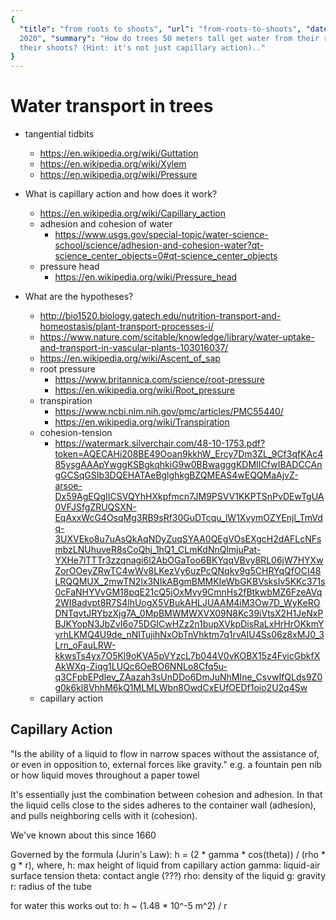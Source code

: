 ```yaml
---
{
  "title": "from roots to shoots", "url": "from-roots-to-shoots", "date": "23 June
  2020", "summary": "How do trees 50 meters tall get water from their roots all the way to
  their shoots? (Hint: it's not just capillary action).."
}
---
```

# Water transport in trees

- tangential tidbits
  - https://en.wikipedia.org/wiki/Guttation
  - https://en.wikipedia.org/wiki/Xylem
  - https://en.wikipedia.org/wiki/Pressure

- What is capillary action and how does it work?
  - https://en.wikipedia.org/wiki/Capillary_action
  - adhesion and cohesion of water
    - https://www.usgs.gov/special-topic/water-science-school/science/adhesion-and-cohesion-water?qt-science_center_objects=0#qt-science_center_objects
  - pressure head
    - https://en.wikipedia.org/wiki/Pressure_head


- What are the hypotheses?
  - http://bio1520.biology.gatech.edu/nutrition-transport-and-homeostasis/plant-transport-processes-i/
  - https://www.nature.com/scitable/knowledge/library/water-uptake-and-transport-in-vascular-plants-103016037/
  - https://en.wikipedia.org/wiki/Ascent_of_sap
  - root pressure
    - https://www.britannica.com/science/root-pressure
    - https://en.wikipedia.org/wiki/Root_pressure
  - transpiration
    - https://www.ncbi.nlm.nih.gov/pmc/articles/PMC55440/
    - https://en.wikipedia.org/wiki/Transpiration
  - cohesion-tension
    - https://watermark.silverchair.com/48-10-1753.pdf?token=AQECAHi208BE49Ooan9kkhW_Ercy7Dm3ZL_9Cf3qfKAc485ysgAAApYwggKSBgkqhkiG9w0BBwagggKDMIICfwIBADCCAngGCSqGSIb3DQEHATAeBglghkgBZQMEAS4wEQQMaAjvZ-arsoe-Dx59AgEQgIICSVQYhHXkpfmcn7JM9PSVV1KKPTSnPvDEwTgUA0VFJSfgZRUQSXN-EqAxxWcG4OsqMg3RB9sRf30GuDTcqu_lW1XvymOZYEnjl_TmVdq-3UXVEko8u7uAsQkAqNDyZuqSYAA0QEgVOsEXgcH2dAFLcNFsmbzLNUhuveR8sCoQhj_1hQ1_CLmKdNnQlmjuPat-YXHe7lTTTr3zzqnagi6l2AbOGaToo6BKYqqVBvy8RL06jW7HYXwZorOOeyZRwTC4wWv8LKezVy6uzPcQNqkv9g5CHRYqQfOCI48LRQQMUX_2mwTN2lx3NIkABgmBMMKIeWbGKBVsksIv5KKc371s0cFaNHYVvGM18pqE21cQ5jOxMvy9CmnHs2fBtkwbMZ6FzeAVq2WI8advpt8R7S4lhUogX5VBukAHLJUAAM4iM3Ow7D_WyKeRODNTqvtJRYbzXjg7A_0MpBMWMWXVX09N8Kc39iVtsX2H1JeNxPBJKYopN3JbZvI6o75DGICwHZz2n1bupXVkpDisRaLxHrHrOKkmYyrhLKMQ4U9de_nNITujihNxObTnVhktm7q1rvAIU4Ss06z8xMJ0_3Lrn_oFauLRW-kkwsTs4yx7O5Kl9oKVA5pVYzcL7b044V0vKOBX15z4FvicGbkfXAkWXq-Ziqg1LUQc6OeBO6NNLo8Cfq5u-q3CFpbEPdlev_ZAazah3sUnDDo6DmJuNhMIne_CsvwIfQLds9Z0g0k6kl8VhhM6kQ1MLMLWbn8OwdCxEUfOEDf1oio2U2q4Sw
  - capillary action

## Capillary Action

"Is the ability of a liquid to flow in narrow spaces without the assistance of, or even in
opposition to, external forces like gravity."
  e.g. a fountain pen nib or how liquid moves throughout a paper towel

It's essentially just the combination between cohesion and adhesion. In that the liquid cells
close to the sides adheres to the container wall (adhesion), and pulls neighboring cells
with it (cohesion).

We've known about this since 1660

Governed by the formula (Jurin's Law):
  h = (2 * gamma * cos(theta)) / (rho * g * r),
    where,
      h:      max height of liquid from capillary action
      gamma:  liquid-air surface tension
      theta:  contact angle (???)
      rho:    density of the liquid
      g:      gravity
      r:      radius of the tube

  for water this works out to:
    h ~ (1.48 * 10^-5 m^2) / r

